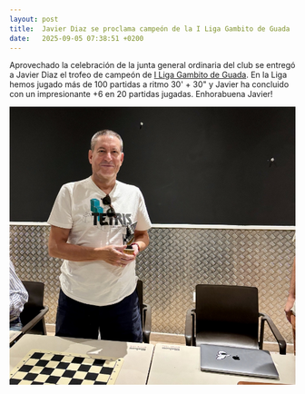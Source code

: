 ```yaml
---
layout: post
title:  Javier Diaz se proclama campeón de la I Liga Gambito de Guada
date:   2025-09-05 07:38:51 +0200
---
```


Aprovechado la celebración de la junta general ordinaria del club se entregó a Javier Diaz el trofeo de campeón de [I Liga Gambito de Guada](i-liga-gambito-de-guada.markdown). 
En la Liga hemos jugado más de 100 partidas a ritmo 30' + 30" y Javier ha concluido con un impresionante +6 en 20 partidas jugadas. Enhorabuena Javier!

![](/assets/javier-diaz-campeon-I-liga-gambito-de-guada.jpg)
